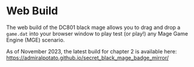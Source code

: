 # Web Build

The web build of the DC801 black mage allows you to drag and drop a `game.dat` into your browser window to play test (or play!) any Mage Game Engine (MGE) scenario.

As of November 2023, the latest build for chapter 2 is available here: https://admiralpotato.github.io/secret_black_mage_badge_mirror/
